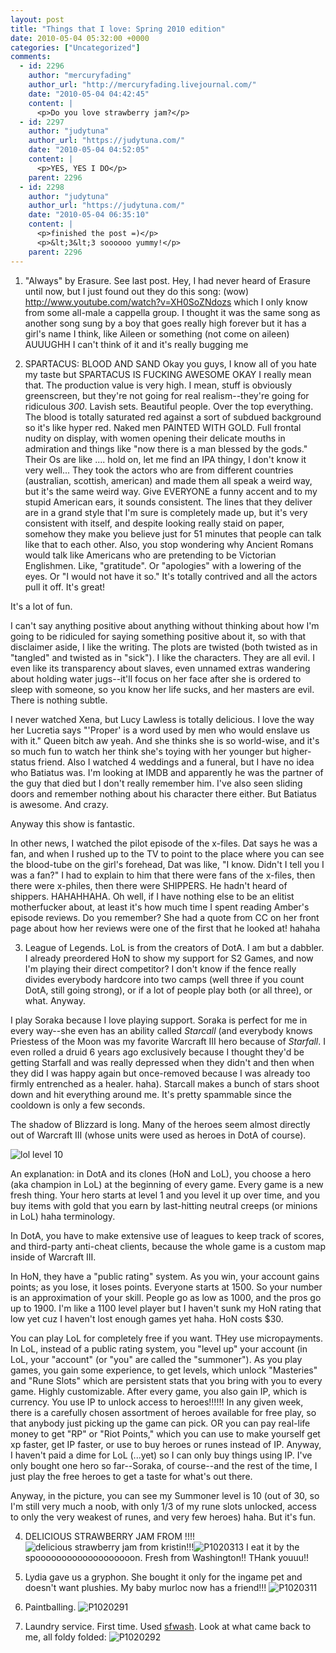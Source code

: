 ```yaml
---
layout: post
title: "Things that I love: Spring 2010 edition"
date: 2010-05-04 05:32:00 +0000
categories: ["Uncategorized"]
comments:
  - id: 2296
    author: "mercuryfading"
    author_url: "http://mercuryfading.livejournal.com/"
    date: "2010-05-04 04:42:45"
    content: |
      <p>Do you love strawberry jam?</p>
  - id: 2297
    author: "judytuna"
    author_url: "https://judytuna.com/"
    date: "2010-05-04 04:52:05"
    content: |
      <p>YES, YES I DO</p>
    parent: 2296
  - id: 2298
    author: "judytuna"
    author_url: "https://judytuna.com/"
    date: "2010-05-04 06:35:10"
    content: |
      <p>finished the post =)</p>
      <p>&lt;3&lt;3 soooooo yummy!</p>
    parent: 2296
---
```


1. "Always" by Erasure. See last post. Hey, I had never heard of Erasure until now, but I just found out they do this song: (wow) http://www.youtube.com/watch?v=XH0SoZNdozs which I only know from some all-male a cappella group. I thought it was the same song as another song sung by a boy that goes really high forever but it has a girl's name I think, like Aileen or something (not come on aileen) AUUUGHH I can't think of it and it's really bugging me

2. SPARTACUS: BLOOD AND SAND
Okay you guys, I know all of you hate my taste but SPARTACUS IS FUCKING AWESOME OKAY
I really mean that. The production value is very high. I mean, stuff is obviously greenscreen, but they're not going for real realism--they're going for ridiculous *300*. Lavish sets. Beautiful people. Over the top everything. The blood is totally saturated red against a sort of subdued background so it's like hyper red. Naked men PAINTED WITH GOLD. Full frontal nudity on display, with women opening their delicate mouths in admiration and things like "now there is a man blessed by the gods." Their Os are like .... hold on, let me find an IPA thingy, I don't know it very well...  They took the actors who are from different countries (australian, scottish, american) and made them all speak a weird way, but it's the same weird way. Give EVERYONE a funny accent and to my stupid American ears, it sounds consistent. The lines that they deliver are in a grand style that I'm sure is completely made up, but it's very consistent with itself, and despite looking really staid on paper, somehow they make you believe just for 51 minutes that people can talk like that to each other. Also, you stop wondering why Ancient Romans would talk like Americans who are pretending to be Victorian Englishmen. Like, "gratitude". Or "apologies" with a lowering of the eyes. Or "I would not have it so." It's totally contrived and all the actors pull it off. It's great!

It's a lot of fun.

I can't say anything positive about anything without thinking about how I'm going to be ridiculed for saying something positive about it, so with that disclaimer aside, I like the writing. The plots are twisted (both twisted as in "tangled" and twisted as in "sick"). I like the characters. They are all evil. I even like its transparency about slaves, even unnamed extras wandering about holding water jugs--it'll focus on her face after she is ordered to sleep with someone, so you know her life sucks, and her masters are evil. There is nothing subtle. 

I never watched Xena, but Lucy Lawless is totally delicious. I love the way her Lucretia says "'Proper' is a word used by men who would enslave us with it." Queen bitch aw yeah. And she thinks she is so world-wise, and it's so much fun to watch her think she's toying with her younger but higher-status friend. Also I watched 4 weddings and a funeral, but I have no idea who Batiatus was. I'm looking at IMDB and apparently he was the partner of the guy that died but I don't really remember him. I've also seen sliding doors and remember nothing about his character there either. But Batiatus is awesome. And crazy.

Anyway this show is fantastic.

In other news, I watched the pilot episode of the x-files. Dat says he was a fan, and when I rushed up to the TV to point to the place where you can see the blood-tube on the girl's forehead, Dat was like, "I know. Didn't I tell you I was a fan?" I had to explain to him that there were fans of the x-files, then there were x-philes, then there were SHIPPERS. He hadn't heard of shippers. HAHAHHAHA. Oh well, if I have nothing else to be an elitist motherfucker about, at least it's how much time I spent reading Amber's episode reviews. Do you remember? She had a quote from CC on her front page about how her reviews were one of the first that he looked at! hahaha

3. League of Legends. 
LoL is from the creators of DotA. I am but a dabbler. I already preordered HoN to show my support for S2 Games, and now I'm playing their direct competitor? I don't know if the fence really divides everybody hardcore into two camps (well three if you count DotA, still going strong), or if a lot of people play both (or all three), or what. Anyway. 

I play Soraka because I love playing support. Soraka is perfect for me in every way--she even has an ability called *Starcall* (and everybody knows Priestess of the Moon was my favorite Warcraft III hero because of *Starfall*. I even rolled a druid 6 years ago exclusively because I thought they'd be getting Starfall and was really depressed when they didn't and then when they did I was happy again but once-removed because I was already too firmly entrenched as a healer. haha). Starcall makes a bunch of stars shoot down and hit everything around me. It's pretty spammable since the cooldown is only a few seconds. 

The shadow of Blizzard is long. Many of the heroes seem almost directly out of Warcraft III (whose units were used as heroes in DotA of course).

![lol level 10](http://farm5.static.flickr.com/4069/4577030309_944270ef38.jpg)

An explanation: in DotA and its clones (HoN and LoL), you choose a hero (aka champion in LoL) at the beginning of every game. Every game is a new fresh thing. Your hero starts at level 1 and you level it up over time, and you buy items with gold that you earn by last-hitting neutral creeps (or minions in LoL) haha terminology. 

In DotA, you have to make extensive use of leagues to keep track of scores, and third-party anti-cheat clients, because the whole game is a custom map inside of Warcraft III. 

In HoN, they have a "public rating" system. As you win, your account gains points; as you lose, it loses points. Everyone starts at 1500. So your number is an approximation of your skill. People go as low as 1000, and the pros go up to 1900. I'm like a 1100 level player but I haven't sunk my HoN rating that low yet cuz I haven't lost enough games yet haha. HoN costs $30.

You can play LoL for completely free if you want. THey use micropayments. In LoL, instead of a public rating system, you "level up" your account (in LoL, your "account" (or "you" are called the "summoner"). As you play games, you gain some experience, to get levels, which unlock "Masteries" and "Rune Slots" which are persistent stats that you bring with you to every game. Highly customizable. After every game, you also gain IP, which is currency. You use IP to unlock access to heroes!!!!!! In any given week, there is a carefully chosen assortment of heroes available for free play, so that anybody just picking up the game can pick. OR you can pay real-life money to get "RP" or "Riot Points," which you can use to make yourself get xp faster, get IP faster, or use to buy heroes or runes instead of IP. Anyway, I haven't paid a dime for LoL (...yet) so I can only buy things using IP. I've only bought one hero so far--Soraka, of course--and the rest of the time, I just play the free heroes to get a taste for what's out there.

Anyway, in the picture, you can see my Summoner level is 10 (out of 30, so I'm still very much a noob, with only 1/3 of my rune slots unlocked, access to only the very weakest of runes, and very few heroes) haha. But it's fun.

4. DELICIOUS STRAWBERRY JAM FROM !!!!
![delicious strawberry jam from kristin!!!](http://farm5.static.flickr.com/4042/4577523814_c33b4594ff.jpg)![P1020313](http://farm4.static.flickr.com/3346/4576889843_dd886d71ba.jpg)
I eat it by the spooooooooooooooooooon. Fresh from Washington!! THank youuu!!

5. Lydia gave us a gryphon. She bought it only for the ingame pet and doesn't want plushies. My baby murloc now has a friend!!!
![P1020311](http://farm5.static.flickr.com/4017/4576889621_397491bf51.jpg)

6. Paintballing.
![P1020291](http://farm5.static.flickr.com/4042/4576888845_810fe4cafb.jpg)

7. Laundry service. First time. Used [sfwash](http://www.yelp.com/biz/sfwash-san-francisco). Look at what came back to me, all foldy folded:
![P1020292](http://farm5.static.flickr.com/4061/4576889081_4cdb39e765.jpg)